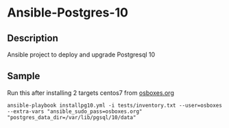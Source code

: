 # Ansible-Postgres-10
## Description
Ansible project to deploy and upgrade Postgresql 10

## Sample
Run this after installing 2 targets centos7 from [osboxes.org](https://www.osboxes.org)
```
ansible-playbook installpg10.yml -i tests/inventory.txt --user=osboxes --extra-vars "ansible_sudo_pass=osboxes.org" "postgres_data_dir=/var/lib/pgsql/10/data"
```
